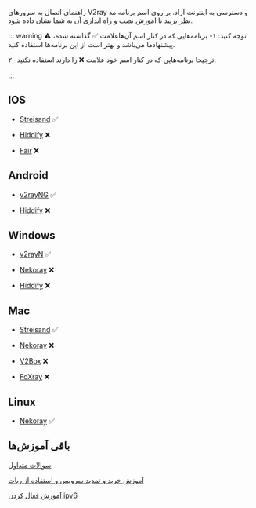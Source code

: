 راهنمای اتصال به سرور‌های V2ray و دسترسی به اینترنت آزاد.
بر روی اسم برنامه مد نظر بزنید تا اموزش نصب و راه اندازی آن به شما نشان داده شود.

::: warning ⚠️ توجه کنید:
۱- برنامه‌هایی که در کنار اسم آن‌هاعلامت ✅ گذاشته شده، پیشنهاد‌ما می‌باشد و بهتر است از این برنامه‌ها استفاده کنید.

۲- ترجیحا برنامه‌هایی که در کنار اسم خود علامت ❌ را دارند استفاده نکنید.

:::

## IOS

 - [Streisand](https://vpnhelp.github.io/docs/streisand) ✅

 - [Hiddify](https://vpnhelp.github.io/docs/hiddify) ❌

 - [Fair](https://vpnhelp.github.io/docs/fair) ❌

## Android

 - [v2rayNG](https://vpnhelp.github.io/docs/v2rayNG) ✅

 - [Hiddify](https://vpnhelp.github.io/docs/hiddify) ❌

## Windows
 - [v2rayN](https://vpnhelp.github.io/docs/v2rayN) ✅

 - [Nekoray](https://vpnhelp.github.io/docs/nekoray-win) ❌

 - [Hiddify](https://vpnhelp.github.io/docs/hiddify-win) ❌

## Mac
 - [Streisand](https://vpnhelp.github.io/docs/streisand) ✅

 - [Nekoray](https://vpnhelp.github.io/docs/nekoray-mac) ❌

 - [V2Box](https://vpnhelp.github.io/docs/v2box) ❌

 - [FoXray](https://vpnhelp.github.io/docs/foxray) ❌

## Linux
 - [Nekoray](https://vpnhelp.github.io/docs/nekoray-win) ✅



## باقی آموزش‌ها

[سوالات متداول](https://vpnhelp.github.io/docs/qa)

[آموزش خرید و تمدید سرویس و استفاده از ربات](https://vpnhelp.github.io/docs/bot)

[آموزش فعال کردن ipv6](https://vpnhelp.github.io/docs/ipv6-apple)




